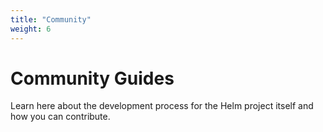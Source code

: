 ```yaml
---
title: "Community"
weight: 6
---
```


# Community Guides

Learn here about the development process for the Helm project itself and how you
can contribute.
